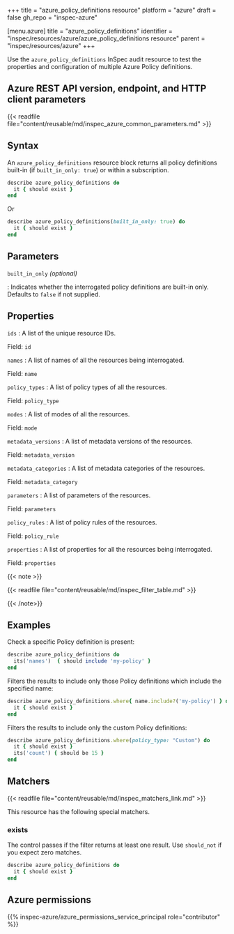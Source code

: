 +++
title = "azure_policy_definitions resource"
platform = "azure"
draft = false
gh_repo = "inspec-azure"

[menu.azure]
title = "azure_policy_definitions"
identifier = "inspec/resources/azure/azure_policy_definitions resource"
parent = "inspec/resources/azure"
+++

Use the `azure_policy_definitions` InSpec audit resource to test the properties and configuration of multiple Azure Policy definitions.

## Azure REST API version, endpoint, and HTTP client parameters

{{< readfile file="content/reusable/md/inspec_azure_common_parameters.md" >}}

## Syntax

An `azure_policy_definitions` resource block returns all policy definitions built-in (if `built_in_only: true`) or within a subscription.

```ruby
describe azure_policy_definitions do
  it { should exist }
end
```

Or

```ruby
describe azure_policy_definitions(built_in_only: true) do
  it { should exist }
end
```

## Parameters

`built_in_only` _(optional)_

: Indicates whether the interrogated policy definitions are built-in only. Defaults to `false` if not supplied.

## Properties

`ids`
: A list of the unique resource IDs.

  Field: `id`

`names`
: A list of names of all the resources being interrogated.

  Field: `name`

`policy_types`
: A list of policy types of all the resources.

  Field: `policy_type`

`modes`
: A list of modes of all the resources.

  Field: `mode`

`metadata_versions`
: A list of metadata versions of the resources.

  Field: `metadata_version`

`metadata_categories`
: A list of metadata categories of the resources.

  Field: `metadata_category`

`parameters`
: A list of parameters of the resources.

  Field: `parameters`

`policy_rules`
: A list of policy rules of the resources.

  Field: `policy_rule`

`properties`
: A list of properties for all the resources being interrogated.

  Field: `properties`

{{< note >}}

{{< readfile file="content/reusable/md/inspec_filter_table.md" >}}

{{< /note>}}

## Examples

Check a specific Policy definition is present:

```ruby
describe azure_policy_definitions do
  its('names')  { should include 'my-policy' }
end
```

Filters the results to include only those Policy definitions which include the specified name:

```ruby
describe azure_policy_definitions.where{ name.include?('my-policy') } do
  it { should exist }
end
```

Filters the results to include only the custom Policy definitions:

```ruby
describe azure_policy_definitions.where(policy_type: "Custom") do
  it { should exist }
  its('count') { should be 15 }
end
```

## Matchers

{{< readfile file="content/reusable/md/inspec_matchers_link.md" >}}

This resource has the following special matchers.

### exists

The control passes if the filter returns at least one result. Use `should_not` if you expect zero matches.

```ruby
describe azure_policy_definitions do
  it { should exist }
end
```

## Azure permissions

{{% inspec-azure/azure_permissions_service_principal role="contributor" %}}
